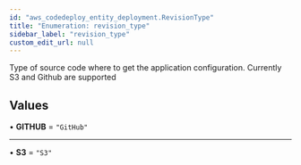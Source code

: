 ```yaml
---
id: "aws_codedeploy_entity_deployment.RevisionType"
title: "Enumeration: revision_type"
sidebar_label: "revision_type"
custom_edit_url: null
---
```


Type of source code where to get the application configuration. Currently S3 and Github are supported

## Values

• **GITHUB** = ``"GitHub"``

___

• **S3** = ``"S3"``
